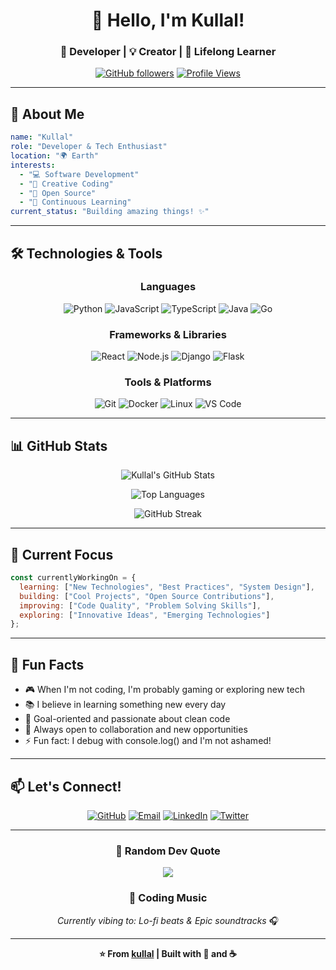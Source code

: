 <div align="center">
  
# 👋 Hello, I'm Kullal!

### 🚀 Developer | 💡 Creator | 🌟 Lifelong Learner

[![GitHub followers](https://img.shields.io/github/followers/kullal?label=Follow&style=social)](https://github.com/kullal)
[![Profile Views](https://komarev.com/ghpvc/?username=kullal&color=brightgreen&style=flat-square&label=Profile+Views)](https://github.com/kullal)

</div>

---

## 🌟 About Me

```yaml
name: "Kullal"
role: "Developer & Tech Enthusiast"
location: "🌍 Earth"
interests:
  - "💻 Software Development"
  - "🎨 Creative Coding"
  - "🤖 Open Source"
  - "🌱 Continuous Learning"
current_status: "Building amazing things! ✨"
```

---

## 🛠️ Technologies & Tools

<div align="center">

### Languages
![Python](https://img.shields.io/badge/-Python-3776AB?style=flat-square&logo=python&logoColor=white)
![JavaScript](https://img.shields.io/badge/-JavaScript-F7DF1E?style=flat-square&logo=javascript&logoColor=black)
![TypeScript](https://img.shields.io/badge/-TypeScript-3178C6?style=flat-square&logo=typescript&logoColor=white)
![Java](https://img.shields.io/badge/-Java-007396?style=flat-square&logo=java&logoColor=white)
![Go](https://img.shields.io/badge/-Go-00ADD8?style=flat-square&logo=go&logoColor=white)

### Frameworks & Libraries
![React](https://img.shields.io/badge/-React-61DAFB?style=flat-square&logo=react&logoColor=black)
![Node.js](https://img.shields.io/badge/-Node.js-339933?style=flat-square&logo=node.js&logoColor=white)
![Django](https://img.shields.io/badge/-Django-092E20?style=flat-square&logo=django&logoColor=white)
![Flask](https://img.shields.io/badge/-Flask-000000?style=flat-square&logo=flask&logoColor=white)

### Tools & Platforms
![Git](https://img.shields.io/badge/-Git-F05032?style=flat-square&logo=git&logoColor=white)
![Docker](https://img.shields.io/badge/-Docker-2496ED?style=flat-square&logo=docker&logoColor=white)
![Linux](https://img.shields.io/badge/-Linux-FCC624?style=flat-square&logo=linux&logoColor=black)
![VS Code](https://img.shields.io/badge/-VS%20Code-007ACC?style=flat-square&logo=visual-studio-code&logoColor=white)

</div>

---

## 📊 GitHub Stats

<div align="center">
  
![Kullal's GitHub Stats](https://github-readme-stats.vercel.app/api?username=kullal&show_icons=true&theme=radical&hide_border=true&bg_color=0D1117&title_color=F85D7F&icon_color=F8D866)

![Top Languages](https://github-readme-stats.vercel.app/api/top-langs/?username=kullal&layout=compact&theme=radical&hide_border=true&bg_color=0D1117&title_color=F85D7F)

![GitHub Streak](https://github-readme-streak-stats.herokuapp.com/?user=kullal&theme=radical&hide_border=true&background=0D1117&stroke=F85D7F&ring=F8D866&fire=F85D7F&currStreakLabel=F8D866)

</div>

---

## 🎯 Current Focus

```javascript
const currentlyWorkingOn = {
  learning: ["New Technologies", "Best Practices", "System Design"],
  building: ["Cool Projects", "Open Source Contributions"],
  improving: ["Code Quality", "Problem Solving Skills"],
  exploring: ["Innovative Ideas", "Emerging Technologies"]
};
```

---

## 🌈 Fun Facts

- 🎮 When I'm not coding, I'm probably gaming or exploring new tech
- 📚 I believe in learning something new every day
- 🎯 Goal-oriented and passionate about clean code
- 🤝 Always open to collaboration and new opportunities
- ⚡ Fun fact: I debug with console.log() and I'm not ashamed!

---

## 📫 Let's Connect!

<!-- Update the links below with your actual contact information -->

<div align="center">

[![GitHub](https://img.shields.io/badge/-GitHub-181717?style=for-the-badge&logo=github)](https://github.com/kullal)
[![Email](https://img.shields.io/badge/-Email-D14836?style=for-the-badge&logo=gmail&logoColor=white)](mailto:your.email@example.com)
[![LinkedIn](https://img.shields.io/badge/-LinkedIn-0A66C2?style=for-the-badge&logo=linkedin)](https://linkedin.com/in/yourprofile)
[![Twitter](https://img.shields.io/badge/-Twitter-1DA1F2?style=for-the-badge&logo=twitter&logoColor=white)](https://twitter.com/yourhandle)

</div>

---

<div align="center">
  
### 💭 Random Dev Quote

![](https://quotes-github-readme.vercel.app/api?type=horizontal&theme=radical)

### 🎵 Coding Music

*Currently vibing to: Lo-fi beats & Epic soundtracks* 🎧

---

**⭐️ From [kullal](https://github.com/kullal) | Built with 💖 and ☕**

</div>
